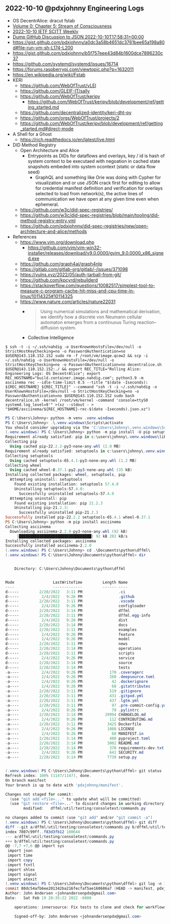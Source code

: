 ## 2022-10-10 @pdxjohnny Engineering Logs

- OS DecentrAlice: dracut fstab
- [Volume 0: Chapter 5: Stream of Consciousness](https://github.com/intel/dffml/blob/alice/docs/tutorials/rolling_alice/0000_architecting_alice/0005_stream_of_consciousness.md)
- [2022-10-10 IETF SCITT Weekly](https://github.com/intel/dffml/discussions/1406?sort=new#discussioncomment-3840337)
- [Dump GitHub Discussion to JSON 2022-10-10T17:58:31+00:00](https://gist.github.com/pdxjohnny/9f3dc18f0a42d3107aaa2363331d8faa)
- https://gist.github.com/pdxjohnny/a0dc3a58b4651dc3761bee65a198a80d#file-run-vm-sh-L174-L200
- https://gist.github.com/pdxjohnny/b5f757eee43d84b1600dce7896230c37
- https://github.com/systemd/systemd/issues/16714
- https://forums.raspberrypi.com/viewtopic.php?p=1632011
- https://en.wikipedia.org/wiki/Fstab
- KERI
  - https://github.com/WebOfTrust/vLEI
  - https://github.com/GLEIF-IT/sally
  - https://github.com/WebOfTrust/keripy
    - https://github.com/WebOfTrust/keripy/blob/development/ref/getting_started.md
  - https://github.com/decentralized-identity/keri-dht-py
  - https://github.com/orgs/WebOfTrust/projects/2
  - https://github.com/WebOfTrust/keripy/blob/development/ref/getting_started.md#direct-mode
- A Shell for a Ghost
  - https://rich.readthedocs.io/en/latest/live.html
- DID Method Registry
  - Open Architecture and Alice
    - Entrypoints as DIDs for dataflows and overlays, key / id is hash of system context to be executaed with negoation in cached state snapshots embeded into system ocontext (static or data flow seed)
      - GraphQL and something like Orie was doing with Cypher for visualization and or use JSON crack first for editing to allow for credential manifest definition and verification for overlays selected to load from network(s), the active lines of communication we have open at any given time even when ephemeral.
  - https://github.com/w3c/did-spec-registries/
  - https://github.com/w3c/did-spec-registries/blob/main/tooling/did-method-registry-entry.yml
  - https://github.com/pdxjohnny/did-spec-registries/new/open-architecture-and-alice/methods
- References
  - https://www.vim.org/download.php
    - https://github.com/vim/vim-win32-installer/releases/download/v9.0.0000/gvim_9.0.0000_x86_signed.exe
  - https://github.com/graph4ai/graph4nlp
  - https://gitlab.com/gitlab-org/gitlab/-/issues/371098
  - https://vulns.xyz/2022/05/auth-tarball-from-git/
  - https://github.com/kpcyrd/rebuilderd
  - https://stackoverflow.com/questions/10082517/simplest-tool-to-measure-c-program-cache-hit-miss-and-cpu-time-in-linux/10114325#10114325
  - https://www.nature.com/articles/nature22031
    - > Using numerical simulations and mathematical derivation, we identify how a discrete von Neumann cellular automaton emerges from a continuous Turing reaction–diffusion system.
    - Collective Intelligence

```console
$ ssh -t -i ~/.ssh/nahdig -o UserKnownHostsFile=/dev/null -o StrictHostKeyChecking=no -o PasswordAuthentication=no $USER@143.110.152.152 sudo rm -f /root/vm/image.qcow2 && scp -i ~/.ssh/nahdig -o UserKnownHostsFile=/dev/null -o StrictHostKeyChecking=no -o PasswordAuthentication=no decentralice.sh $USER@143.110.152.152:./ && export REC_TITLE="Rolling Alice: Engineering Logs: OS DecentrAlice"; export REC_HOSTNAME="build.container.image.nahdig.com"; python3.9 -m asciinema rec --idle-time-limit 0.5 --title "$(date -Iseconds): ${REC_HOSTNAME} ${REC_TITLE}" --command "ssh -t -i ~/.ssh/nahdig -o UserKnownHostsFile=/dev/null -o StrictHostKeyChecking=no -o PasswordAuthentication=no $USER@143.110.152.152 sudo bash decentralice.sh -kernel /root/vm/kernel -command 'console=ttyS0 systemd.log_level=9'" >(xz --stdout - > "$HOME/asciinema/${REC_HOSTNAME}-rec-$(date -Iseconds).json.xz")
```

```powershell
PS C:\Users\Johnny> python -m venv .venv.windows
PS C:\Users\Johnny> .\.venv.windows\Scripts\activate
You should consider upgrading via the 'C:\Users\Johnny\.venv.windows\Scripts\python.exe -m pip install --upgrade pip' command.
(.venv.windows) PS C:\Users\Johnny> python -m pip install -U pip setuptools wheel
Requirement already satisfied: pip in c:\users\johnny\.venv.windows\lib\site-packages (21.2.3)
Collecting pip
  Using cached pip-22.2.2-py3-none-any.whl (2.0 MB)
Requirement already satisfied: setuptools in c:\users\johnny\.venv.windows\lib\site-packages (57.4.0)
Collecting setuptools
  Using cached setuptools-65.4.1-py3-none-any.whl (1.2 MB)
Collecting wheel
  Using cached wheel-0.37.1-py2.py3-none-any.whl (35 kB)
Installing collected packages: wheel, setuptools, pip
  Attempting uninstall: setuptools
    Found existing installation: setuptools 57.4.0
    Uninstalling setuptools-57.4.0:
      Successfully uninstalled setuptools-57.4.0
  Attempting uninstall: pip
    Found existing installation: pip 21.2.3
    Uninstalling pip-21.2.3:
      Successfully uninstalled pip-21.2.3
Successfully installed pip-22.2.2 setuptools-65.4.1 wheel-0.37.1
PS C:\Users\Johnny> python -m pip install asciinema
Collecting asciinema
  Downloading asciinema-2.2.0-py3-none-any.whl (92 kB)
     |████████████████████████████████| 92 kB 202 kB/s
Installing collected packages: asciinema
Successfully installed asciinema-2.2.0
(.venv.windows) PS C:\Users\Johnny> cd .\Documents\python\dffml\
(.venv.windows) PS C:\Users\Johnny\Documents\python\dffml> dir


    Directory: C:\Users\Johnny\Documents\python\dffml


Mode                 LastWriteTime         Length Name
----                 -------------         ------ ----
d-----         2/20/2022   3:11 PM                .ci
d-----          2/4/2022   9:26 PM                .github
d-----         2/20/2022   3:11 PM                .vscode
d-----          2/4/2022   9:26 PM                configloader
d-----         2/20/2022   3:14 PM                dffml
d-----         2/20/2022   3:11 PM                dffml.egg-info
d-----          2/4/2022   9:28 PM                dist
d-----         2/20/2022   3:14 PM                docs
d-----         2/20/2022   3:11 PM                examples
d-----          2/4/2022   9:26 PM                feature
d-----          2/4/2022   9:26 PM                model
d-----         2/20/2022   3:11 PM                news
d-----         2/20/2022   3:14 PM                operations
d-----         2/20/2022   3:11 PM                scripts
d-----          2/4/2022   9:26 PM                service
d-----         2/20/2022   3:14 PM                source
d-----         2/20/2022   3:14 PM                tests
-a----          2/4/2022   9:26 PM            170 .coveragerc
-a----          2/4/2022   9:26 PM            260 .deepsource.toml
-a----          2/4/2022   9:26 PM             42 .dockerignore
-a----          2/4/2022   9:26 PM             68 .gitattributes
-a----         2/20/2022   3:11 PM            519 .gitignore
-a----         2/20/2022   3:11 PM            431 .gitpod.yml
-a----         2/20/2022   3:11 PM            437 .lgtm.yml
-a----         2/20/2022   3:11 PM             97 .pre-commit-config.yaml
-a----          2/4/2022   9:26 PM             79 .pylintrc
-a----         2/20/2022   3:14 PM          29994 CHANGELOG.md
-a----          2/4/2022   9:26 PM            112 CONTRIBUTING.md
-a----         2/20/2022   3:11 PM           3425 Dockerfile
-a----          2/4/2022   9:26 PM           1088 LICENSE
-a----          2/4/2022   9:26 PM             68 MANIFEST.in
-a----         2/20/2022   3:14 PM            480 pyproject.toml
-a----         2/20/2022   3:14 PM           3002 README.md
-a----         2/20/2022   3:14 PM            370 requirements-dev.txt
-a----          2/4/2022   9:26 PM            641 SECURITY.md
-a----         2/20/2022   3:14 PM           7739 setup.py


(.venv.windows) PS C:\Users\Johnny\Documents\python\dffml> git status
Refresh index: 100% (1147/1147), done.
On branch manifest
Your branch is up to date with 'pdxjohnny/manifest'.

Changes not staged for commit:
  (use "git add <file>..." to update what will be committed)
  (use "git restore <file>..." to discard changes in working directory)
        modified:   dffml/util/testing/consoletest/commands.py

no changes added to commit (use "git add" and/or "git commit -a")
(.venv.windows) PS C:\Users\Johnny\Documents\python\dffml> git diff
diff --git a/dffml/util/testing/consoletest/commands.py b/dffml/util/testing/consoletest/commands.py
index 7807c99ff..f83d3fb12 100644
--- a/dffml/util/testing/consoletest/commands.py
+++ b/dffml/util/testing/consoletest/commands.py
@@ -7,7 +7,6 @@ import sys
 import json
 import time
 import copy
-import fcntl
 import shlex
 import signal
 import atexit
(.venv.windows) PS C:\Users\Johnny\Documents\python\dffml> git log -n 1
commit 80dc54afb6ee201342ba216fecfaf5ae160686a7 (HEAD -> manifest, pdxjohnny/manifest)
Author: John Andersen <johnandersenpdx@gmail.com>
Date:   Sat Feb 19 20:35:22 2022 -0800

    operations: innersource: Fix tests to clone and check for workflows using git operations

    Signed-off-by: John Andersen <johnandersenpdx@gmail.com>
```